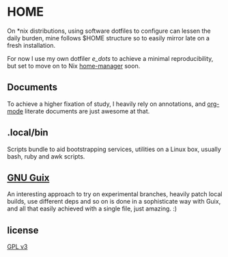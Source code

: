 # HOME
  On *nix distributions, using software dotfiles to configure can lessen the daily
  burden, mine follows $HOME structure so to easily mirror late on a fresh
  installation.
  
  For now I use my own dotfiler *e_dots* to achieve a minimal reproducibility,
  but set to move on to Nix [home-manager](https://github.com/nix-community/home-manager) soon.
   
## Documents
  To achieve a higher fixation of study, I heavily rely on annotations, and [org-mode](https://www.orgmode.org/features.html)  literate documents are just awesome at that.

## .local/bin 
  Scripts bundle to aid bootstrapping services, utilities on a Linux box, 
  usually bash, ruby and awk scripts.

## [GNU Guix](https://gnu.guix.org/)
  An interesting approach to try on experimental branches, heavily patch local builds, use different deps and so on is done in a sophisticate way with Guix, and all that easily achieved with a single file, just amazing. :)

## license
  [GPL v3](https://www.gnu.org/licenses/gpl-3.0.en.html)

